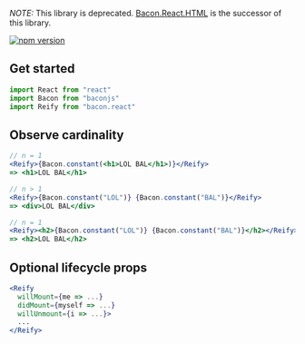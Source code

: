 *NOTE:* This library is deprecated.
[Bacon.React.HTML](https://github.com/dirty-js/bacon.react.html) is the
successor of this library.

[![npm version](https://badge.fury.io/js/bacon.react.svg)](http://badge.fury.io/js/bacon.react)

## Get started

```jsx
import React from "react"
import Bacon from "baconjs"
import Reify from "bacon.react"
```

## Observe cardinality

```jsx
// n = 1
<Reify>{Bacon.constant(<h1>LOL BAL</h1>)}</Reify>
=> <h1>LOL BAL</h1>

// n > 1
<Reify>{Bacon.constant("LOL")} {Bacon.constant("BAL")}</Reify>
=> <div>LOL BAL</div>

// n = 1
<Reify><h2>{Bacon.constant("LOL")} {Bacon.constant("BAL")}</h2></Reify>
=> <h2>LOL BAL</h2>
```

## Optional lifecycle props

```jsx
<Reify
  willMount={me => ...}
  didMount={myself => ...}
  willUnmount={i => ...}>
  ...
</Reify>
```
